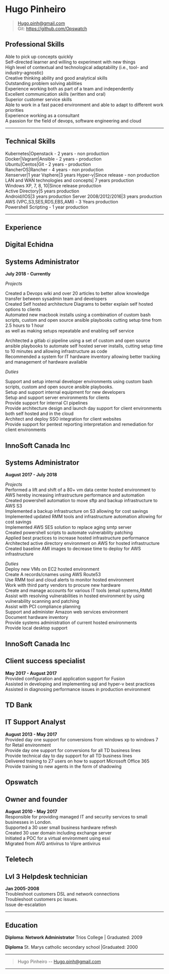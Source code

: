 # Hugo Pinheiro
 

> [Hugo.pinh@gmail.com](Hugo.pinh@gmail.com)  
> Git: https://github.com/Opswatch


## Professional Skills 

Able to pick up concepts quickly                                                                      
Self-directed learner and willing to experiment with new things                            
High level of contextual and technological adaptability (i.e., tool- and industry-agnostic)                                                                                     
Creative thinking ability and good analytical skills                                                   
Outstanding problem solving abilities                                                          
Experience working both as part of a team and independently                                          
Excellent communication skills (written and oral)                                              
Superior customer service skills                                                                     
Able to work in a fast paced environment and able to adapt to different work priorities                                                                                    
Experience working as a consultant                                                                            
A passion for the field of devops, software engineering and cloud

-------

## Technical Skills 

Kubernetes|Openstack - 2 years - non production                                                         
Docker|Vagrant|Ansible - 2 years - production                                                                              
Ubuntu|Centos|Git - 2 years - production                                                           
RancherOS|Rancher - 4 years - non production                                                                             
Xenserver|1 year    Vsphere|3 years    Hyper-v|Since release - non production                                                                                
LAN and WAN technologies and concepts| 7 years production                                                             
Windows XP, 7, 8, 10|Since release production                                                                                  
Active Directory|5 years production                                                                                 
Android/IOS|3 years production
Server 2008/2012/2016|3 years production                                                                                                                                                  
AWS (VPC,S3,SES,RDS,EBS,AMI) - 3 Years production                                                                                                                                
Powershell Scripting - 1 year production                                                                                                                                                

------

## Experience 

## Digital Echidna
## Systems Administrator
  __July 2018 - Currently__
  
 _Projects_ 

Created a Devops wiki and over 20 articles to better allow knowledge transfer between sysadmin team and developers                                                       
Created Self hosted architecture Diagrams to better explain self hosted options to clients                                                                                                              
Automated new macbook installs using a combination of custom bash scripts, custom and open source ansible playbooks cutting setup time from 2.5 hours to 1 hour                                                                   
as well as making setups repeatable and enabling self service

Architected a gitlab ci pipeline using a set of custom and open source ansible playbooks to automate self hosted server installs, cutting setup time to 10 minutes and allowing infrastructure as code                                                                                                                                           
Recommended a system for IT hardware inventory allowing better tracking and management of hardware available                                                                                        

 _Duties_ 
 
Support and setup internal developer environments using custom bash scripts, custom and open source ansible playbooks.                                                                       
Setup and support internal equipment for new developers                                                                                                                      
Setup and support server environments for clients                                                                                                                             
Provide support for internal CI pipelines                                                                                                                                        
Provide architecture design and launch day support for client environments both self hosted and in the cloud                                                                    
Architect and deploy SSO integration for client websites                                                                                                                        
Provide support for pentest reporting interpretation and remediation for client environments                                                                                       


## InnoSoft Canada Inc
## Systems Administrator
  __August 2017 - July 2018__                                                                                                                                                                                             

 _Projects_                                                                                                                                                                                                             
Performed a lift and shift of a 80+ vm data center hosted environment to AWS hereby increasing infrastructure performance and automation                                                                                
Created powershell automation to move sftp and backup infrastructure to AWS S3                                                                                                                                          
Implemented a backup infrastructure on S3 allowing for cost savings                                                                                                                                                     
Implemented updated RMM tools and infrastructure automation allowing for cost savings                                                                                                                                   
Implemented AWS SES solution to replace aging smtp server                                                                                                                                                               
Created powershell scripts to automate vulnerability patching                                                                                                                                                           
Applied best practices to increase hosted infrastructure performance                                                                                                                                                    
Architected active directory environment on AWS for hosted infrastructure                                                                                                                                               
Created baseline AMI images to decrease time to deploy for AWS infrastructure                                                                                                                                           

 _Duties_                                                                                                                                                                                                               
Deploy new VMs on EC2 hosted environment                                                                                                                                                                                                                                                                                                                           
Create A records/cnames using AWS Route53                                                                                                                                                                                                                                                                
Use RMM tool and cloud alerts to monitor hosted environment                                                                                                                                                             
Work with third party vendors to procure new hardware                                                                                                                                                                   
Create and manage accounts for various IT tools (email systems,RMM)                                                                                                                                                     
Assist with resolving vulnerabilities in hosted environment by using vulnerability scanning and patching                                                                                                                
Assist with PCI compliance planning                                                                                                                                                                                     
Support and administer Amazon web services environment                                                                                                                                                                  
Document hardware inventory                                                                                                                                                                                             
Provide systems administration of current hosted environments                                                                                                                                                           
Provide local desktop support                                                                                                                                                                                           


## InnoSoft Canada Inc
## Client success specialist
  __May 2017 - August 2017__                                                                                                                                                                                            
Provided configuration and application support for Fusion                                                                                                                                                               
Assisted in developing and implementing sql and hyper-v best practices                                                                                                                                                 
Assisted in diagnosing performance issues in production environment                                                                                                                                                     

## TD Bank
## IT Support Analyst
  __August 2013 - May 2017__                                                                         
Provided day one support for conversions from windows xp to windows 7 for Retail environment                                                                                       
Provide day one support for conversions for all TD business lines                                          
Provide technical day to day support for all TD business lines                                             
Delivered training to 27 users on how to support Microsoft Office 365                                                 
Provide training to new agents in the form of shadowing

## Opswatch
## Owner and founder
  __August 2010 - May 2017__                                                                     
Responsible for providing managed IT and security services to small businesses in London.                                                                  
Supported a 30 user small business hardware refresh                                                   
Created 30 user domain including exchange server                                                               
Initiated a POC for a virtual environment using esxi                                                      
Migrated from AVG antivirus to Vipre antivirus                                                                            

## Teletech
## Lvl 3 Helpdesk technician
  __Jan 2005-2008__                                                                             
Troubleshoot customers DSL and network connections                                                  
Troubleshoot customers pc issues.                                                                         
Issue de-escalation

------

## Education 

**Diploma: Network Administrator**
Trios College | Graduated: 2009

**Diploma**
St. Marys catholic secondary school |Graduated: 2000


------

> Hugo Pinheiro -- [Hugo.pinh@gmail.com](hugo.pinh@gmail.com) 

------
